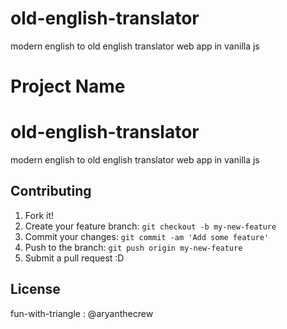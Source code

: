# old-english-translator
modern english to old english translator web app in vanilla js

# Project Name
# old-english-translator
modern english to old english translator web app in vanilla js

## Contributing

1. Fork it!
2. Create your feature branch: `git checkout -b my-new-feature`
3. Commit your changes: `git commit -am 'Add some feature'`
4. Push to the branch: `git push origin my-new-feature`
5. Submit a pull request :D

## License

fun-with-triangle : @aryanthecrew
